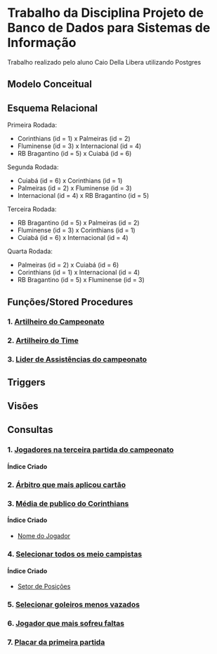 # Trabalho da Disciplina Projeto de Banco de Dados para Sistemas de Informação

Trabalho realizado pelo aluno Caio Della Libera utilizando Postgres

## Modelo Conceitual

## Esquema Relacional

Primeira Rodada:
- Corinthians (id = 1) x Palmeiras (id = 2)
- Fluminense (id = 3) x Internacional (id = 4)
- RB Bragantino (id = 5) x Cuiabá (id = 6)

Segunda Rodada:
- Cuiabá (id = 6) x Corinthians (id = 1)
- Palmeiras (id = 2) x Fluminense (id = 3)
- Internacional (id = 4) x RB Bragantino (id = 5)

Terceira Rodada:
- RB Bragantino (id = 5) x Palmeiras (id = 2)
- Fluminense (id = 3) x Corinthians (id = 1)
- Cuiabá (id = 6) x Internacional (id = 4)

Quarta Rodada:
- Palmeiras (id = 2) x Cuiabá (id = 6)
- Corinthians (id = 1) x Internacional (id = 4)
- RB Bragantino (id = 5) x Fluminense (id = 3)

## Funções/Stored Procedures

### 1. [Artilheiro do Campeonato](https://github.com/dlcaio/trabalho-bd2/blob/main/sql/create/functions/artilheiro_campeonato.sql)

### 2. [Artilheiro do Time](https://github.com/dlcaio/trabalho-bd2/blob/main/sql/create/functions/artilheiro_time.sql)

### 3. [Lider de Assistências do campeonato](https://github.com/dlcaio/trabalho-bd2/blob/main/sql/create/functions/lider_assistencias_campeonato.sql)

## Triggers

## Visões

## Consultas

### 1. [Jogadores na terceira partida do campeonato](https://github.com/dlcaio/trabalho-bd2/blob/main/sql/queries/1.sql)

#### Índice Criado

### 2. [Árbitro que mais aplicou cartão](https://github.com/dlcaio/trabalho-bd2/blob/main/sql/queries/2.sql)

### 3. [Média de publico do Corinthians](https://github.com/dlcaio/trabalho-bd2/blob/main/sql/queries/3.sql)

#### Índice Criado

- [Nome do Jogador](https://github.com/dlcaio/trabalho-bd2/blob/main/sql/create/indexes/nome_clube.sql)

### 4. [Selecionar todos os meio campistas](https://github.com/dlcaio/trabalho-bd2/blob/main/sql/queries/4.sql)

#### Índice Criado

- [Setor de Posições](https://github.com/dlcaio/trabalho-bd2/blob/main/sql/create/indexes/setor_posicao.sql)

### 5. [Selecionar goleiros menos vazados](https://github.com/dlcaio/trabalho-bd2/blob/main/sql/queries/5.sql)

### 6. [Jogador que mais sofreu faltas](https://github.com/dlcaio/trabalho-bd2/blob/main/sql/queries/6.sql)

### 7. [Placar da primeira partida](https://github.com/dlcaio/trabalho-bd2/blob/main/sql/queries/7.sql)
